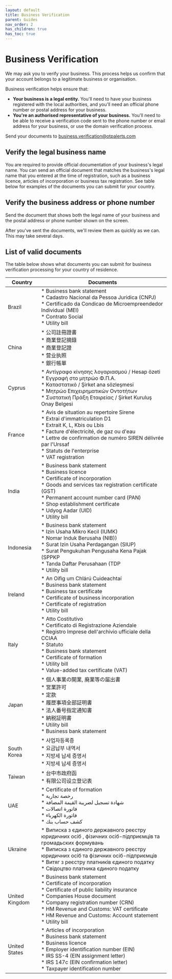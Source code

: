 ```yaml
---
layout: default
title: Business Verification
parent: Guides
nav_order: 2
has_children: true
has_toc: true
---
```

# Business Verification
We may ask you to verify your business. This process helps us confirm that your account belongs to a legitimate business or organisation.

Business verification helps ensure that:

- **Your business is a legal entity.** You'll need to have your business registered with the local authorities, and you'll need an official phone number or postal address for your business.
- **You're an authorised representative of your business.** You'll need to be able to receive a verification code sent to the phone number or email address for your business, or use the domain verification process.

Send your documents to <business.verification@otpalerts.com>

## Verify the legal business name
You are required to provide official documentation of your business's legal name. You can send an official document that matches the business's legal name that you entered at the time of registration, such as a business licence, articles of incorporation or business tax registration. See table below for examples of the documents you can submit for your country.

## Verify the business address or phone number
Send the document that shows both the legal name of your business and the postal address or phone number shown on the screen.

After you've sent the documents, we'll review them as quickly as we can. This may take several days. 

## List of valid documents
The table below shows what documents you can submit for business verification processing for your country of residence.

| Country | Documents  |
|---------|------------|
| Brazil  | * Business bank statement<br/> * Cadastro Nacional da Pessoa Juridica (CNPJ)<br/> * Certificado da Condicao de Microempreendedor Individual (MEI)<br/> * Contrato Social<br/> * Utility bill|
| China  | * 公司註冊證書<br/> * 商業登記摘錄<br/> * 商業登記證<br/> * 营业执照<br/> * 銀行帳單|
| Cyprus  | * Αντίγραφο κίνησης λογαριασμού / Hesap özeti<br/> * Εγγραφή στο μητρώο Φ.Π.Α.<br/> * Καταστατικό / Şirket ana sözleşmesi<br/> * Μητρώο Επιχειρηματικών Οντοτήτων<br/> * Συστατική Πράξη Εταιρείας / Şirket Kuruluş Onay Belgesi|
| France  | * Avis de situation au repertoire Sirene<br/> * Extrai d'immatriculation D1<br/> * Extrait K, L, Kbis ou Lbis<br/> * Facture d'électricité, de gaz ou d'eau<br/> * Lettre de confirmation de numéro SIREN délivrée par l'Urssaf<br/> * Statuts de l'enterprise<br/> * VAT registration|
| India  | * Business bank statement<br/> * Business licence<br/> * Certificate of incorporation<br/> * Goods and services tax registration certificate (GST)<br/> * Permanent account number card (PAN)<br/> * Shop establishment certificate<br/> * Udyog Aadar (UID)<br/> * Utility bill|
| Indonesia  | * Business bank statement<br/> * Izin Usaha Mikro Kecil (IUMK)<br/> * Nomar Induk Berusaha (NIB))<br/> * Surat Izin Usaha Perdagangan (SIUP)<br/> * Surat Pengukuhan Pengusaha Kena Pajak (SPPKP<br/> * Tanda Daftar Perusahaan (TDP<br/> * Utility bill|
| Ireland	 | * An Oifig um Chlárú Cuideachtaí<br/> * Business bank statement<br/> * Business tax certificate<br/> * Certificate of business incorporation<br/> * Certificate of registration<br/> * Utility bill|
| Italy	 | * Atto Costitutivo<br/> * Certificato di Registrazione Aziendale<br/> * Registro Imprese dell'archivio ufficiale della CCIAA<br/> * Statuto<br/> * Business bank statement<br/> * Certificate of formation<br/> * Utility bill<br/> * Value-added tax certificate (VAT)|
| Japan	 | * 個人事業の開業, 廃業等の届出書<br/> * 営業許可<br/> * 定款<br/> * 履歴事項全部証明書<br/> * 法人番号指定通知書<br/> * 納税証明書<br/> * Utility bill<br/> * Business bank statement|
| South Korea	 | * 사업자등록증<br/> * 요금납부 내역서<br/> * 지방세 납세 증명서<br/> * 지방세 납세 증명서|
| Taiwan	 | * 台中市政府函<br/> * 有限公司设立登记表<br/>|
| UAE	 | * Certificate of formation<br/> * رخصة تجارية<br/> * شهادة تسجيل لضريبة القيمة المضافة<br/> * فاتورة اتصالات<br/> * فاتورة الكهرباء<br/> * كشف حساب بنك|
| Ukraine	 | * Виписка з єдиного державного реєстру юридичних осіб , фізичних осіб-підприємців та громадьских формувань<br/> * Виписка з єдиного державного реєстру юридичних осіб та фізичних осіб-підприємців<br/> * Витяг з реєстру платників єдиного податку<br/> * Свідоцтво платника єдиного податку|
| United Kingdom	 | * Business bank statement<br/> * Certificate of incorporation<br/> * Certificate of public liability insurance<br/> * Companies House document<br/> * Company registration number (CRN)<br/> * HM Revenue and Customs: VAT certificate<br/> * HM Revenue and Customs: Account statement<br/> * Utility bill|
| United States	 | * Articles of incorporation<br/> * Business bank statement<br/> * Business licence<br/> * Employer identification number (EIN)<br/> * IRS SS-4 (EIN assignment letter)<br/> * IRS 147c (EIN confirmation letter)<br/> * Taxpayer identification number|